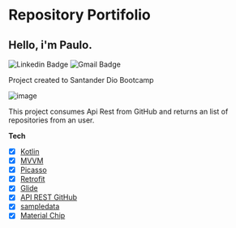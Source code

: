 # **Repository Portifolio**

## Hello, i'm Paulo.

![Linkedin Badge](https://img.shields.io/badge/-Paulo_Normando-blue?style=flat-square&logo=Linkedin&logoColor=white&link=[https://br.linkedin.com/in/igor-rotondo-bagliotti-b1612b69](https://www.linkedin.com/in/paulo-normando-469726a0/)) ![Gmail Badge](https://img.shields.io/badge/-paulonormando@gmail.com-c14438?style=flat-square&logo=Gmail&logoColor=white&link=mailto:paulonormando@gmail.com)

Project created to Santander Dio Bootcamp

![image](https://user-images.githubusercontent.com/91965545/181119457-d2a7ca01-070b-4847-8e4f-ba08bda3936c.png)

This project consumes Api Rest from GitHub and returns an list of repositories from an user.

**Tech**

- [x] [Kotlin](https://kotlinlang.org/docs/getting-started.html)
- [x] [MVVM](https://developer.android.com/jetpack/guide?gclid=CjwKCAiAjp6BBhAIEiwAkO9Wut2W9TLNRaql75qE26vP_xRvCfTBlBY5j8RHxc_r6RhC1HFPTprbwRoC32cQAvD_BwE&gclsrc=aw.ds)
- [x] [Picasso](https://square.github.io/picasso/)
- [x] [Retrofit](https://square.github.io/retrofit/)
- [x] [Glide](https://github.com/bumptech/glide)
- [x] [API REST GitHub](https://docs.github.com/pt/rest)
- [x] [sampledata](https://medium.com/android-news/android-tools-attributes-listitem-sample-data-rocks-bbf49aaa9f07)
- [x] [Material Chip](https://material.io/components/chips/android#using-chips)
